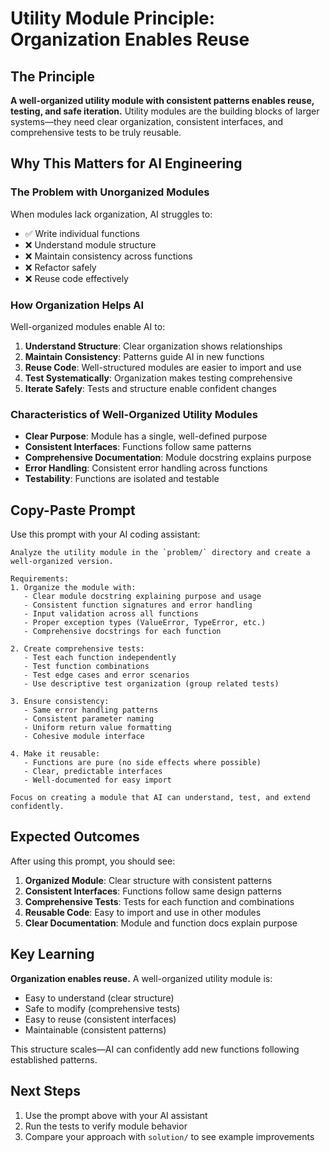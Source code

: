 # Utility Module Principle: Organization Enables Reuse

## The Principle

**A well-organized utility module with consistent patterns enables reuse, testing, and safe iteration.** Utility modules are the building blocks of larger systems—they need clear organization, consistent interfaces, and comprehensive tests to be truly reusable.

## Why This Matters for AI Engineering

### The Problem with Unorganized Modules

When modules lack organization, AI struggles to:
- ✅ Write individual functions
- ❌ Understand module structure
- ❌ Maintain consistency across functions
- ❌ Refactor safely
- ❌ Reuse code effectively

### How Organization Helps AI

Well-organized modules enable AI to:
1. **Understand Structure**: Clear organization shows relationships
2. **Maintain Consistency**: Patterns guide AI in new functions
3. **Reuse Code**: Well-structured modules are easier to import and use
4. **Test Systematically**: Organization makes testing comprehensive
5. **Iterate Safely**: Tests and structure enable confident changes

### Characteristics of Well-Organized Utility Modules

- **Clear Purpose**: Module has a single, well-defined purpose
- **Consistent Interfaces**: Functions follow same patterns
- **Comprehensive Documentation**: Module docstring explains purpose
- **Error Handling**: Consistent error handling across functions
- **Testability**: Functions are isolated and testable

## Copy-Paste Prompt

Use this prompt with your AI coding assistant:

```
Analyze the utility module in the `problem/` directory and create a well-organized version.

Requirements:
1. Organize the module with:
   - Clear module docstring explaining purpose and usage
   - Consistent function signatures and error handling
   - Input validation across all functions
   - Proper exception types (ValueError, TypeError, etc.)
   - Comprehensive docstrings for each function

2. Create comprehensive tests:
   - Test each function independently
   - Test function combinations
   - Test edge cases and error scenarios
   - Use descriptive test organization (group related tests)

3. Ensure consistency:
   - Same error handling patterns
   - Consistent parameter naming
   - Uniform return value formatting
   - Cohesive module interface

4. Make it reusable:
   - Functions are pure (no side effects where possible)
   - Clear, predictable interfaces
   - Well-documented for easy import

Focus on creating a module that AI can understand, test, and extend confidently.
```

## Expected Outcomes

After using this prompt, you should see:

1. **Organized Module**: Clear structure with consistent patterns
2. **Consistent Interfaces**: Functions follow same design patterns
3. **Comprehensive Tests**: Tests for each function and combinations
4. **Reusable Code**: Easy to import and use in other modules
5. **Clear Documentation**: Module and function docs explain purpose

## Key Learning

**Organization enables reuse.** A well-organized utility module is:
- Easy to understand (clear structure)
- Safe to modify (comprehensive tests)
- Easy to reuse (consistent interfaces)
- Maintainable (consistent patterns)

This structure scales—AI can confidently add new functions following established patterns.

## Next Steps

1. Use the prompt above with your AI assistant
2. Run the tests to verify module behavior
3. Compare your approach with `solution/` to see example improvements

